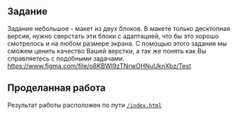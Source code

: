 ## Задание
Задание небольшое - макет из двух блоков.
В макете только десктопная версия, нужно сверстать эти блоки с адаптацией, что бы это хорошо смотрелось и на любом размере экрана.
С помощью этого задания мы сможем ценить качество Вашей верстки, а так же понять как Вы справляетесь с подобными задачами.
https://www.figma.com/file/o8KBWl9zTNrwOHNuUknXbz/Test

## Проделанная работа
Результат работы расположен по пути [`/index.html`](https://github.com/exi66/willskill-test/blob/main/index.html)
